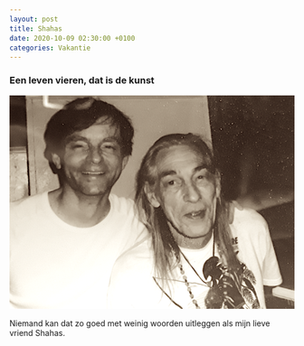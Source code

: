 ```yaml
---
layout: post
title: Shahas
date: 2020-10-09 02:30:00 +0100
categories: Vakantie
---
```


### Een leven vieren, dat is de kunst
![shahas](../assets/shahas.png)  

Niemand kan dat zo goed met weinig woorden uitleggen als mijn lieve vriend Shahas.
